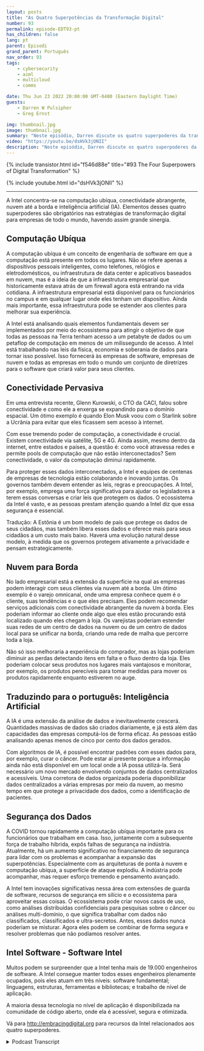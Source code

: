 ```yaml
---
layout: posts
title: "As Quatro Superpotências da Transformação Digital"
number: 93
permalink: episode-EDT93-pt
has_children: false
lang: pt
parent: Episodi
grand_parent: Português
nav_order: 93
tags:
    - cybersecurity
    - aiml
    - multicloud
    - comms

date: Thu Jun 23 2022 20:00:00 GMT-0400 (Eastern Daylight Time)
guests:
    - Darren W Pulsipher
    - Greg Ernst

img: thumbnail.jpg
image: thumbnail.jpg
summary: "Neste episódio, Darren discute os quatro superpoderes da transformação digital com Greg Ernst, VP Corporativo de Vendas, Américas da Intel. Computação ubíqua, Conectividade pervasiva, Nuvem à borda, Inteligência Artificial."
video: "https://youtu.be/dsHVk3jONII"
description: "Neste episódio, Darren discute os quatro superpoderes da transformação digital com Greg Ernst, VP Corporativo de Vendas, Américas da Intel. Computação ubíqua, Conectividade pervasiva, Nuvem à borda, Inteligência Artificial."
---
```


<div>
{% include transistor.html id="f546d88e" title="#93 The Four Superpowers of Digital Transformation" %}

{% include youtube.html id="dsHVk3jONII" %}
</div>

---

A Intel concentra-se na computação ubíqua, conectividade abrangente, nuvem até a borda e inteligência artificial (IA). Elementos desses quatro superpoderes são obrigatórios nas estratégias de transformação digital para empresas de todo o mundo, havendo assim grande sinergia.

## Computação Ubíqua

A computação ubíqua é um conceito de engenharia de software em que a computação está presente em todos os lugares. Não se refere apenas a dispositivos pessoais inteligentes, como telefones, relógios e eletrodomésticos, ou infraestrutura de data center e aplicativos baseados em nuvem, mas é a ideia de que a infraestrutura empresarial que historicamente estava atrás de um firewall agora está entrando na vida cotidiana. A infraestrutura empresarial está disponível para os funcionários no campus e em qualquer lugar onde eles tenham um dispositivo. Ainda mais importante, essa infraestrutura pode se estender aos clientes para melhorar sua experiência.

A Intel está analisando quais elementos fundamentais devem ser implementados por meio do ecossistema para atingir o objetivo de que todas as pessoas na Terra tenham acesso a um petabyte de dados ou um petaflop de computação em menos de um milissegundo de acesso. A Intel está trabalhando nas leis da física, economia e soberania de dados para tornar isso possível. Isso fornecerá às empresas de software, empresas de nuvem e todas as empresas em todo o mundo um conjunto de diretrizes para o software que criará valor para seus clientes.

## Conectividade Pervasiva

Em uma entrevista recente, Glenn Kurowski, o CTO da CACI, falou sobre conectividade e como ele a enxerga se expandindo para o domínio espacial. Um ótimo exemplo é quando Elon Musk voou com o Starlink sobre a Ucrânia para evitar que eles ficassem sem acesso à internet.

Com esse tremendo poder de computação, a conectividade é crucial. Existem conectividade via satélite, 5G e 4G. Ainda assim, mesmo dentro da internet, entre estados e países, a questão é: como você atravessa redes e permite pools de computação que não estão interconectados? Sem conectividade, o valor da computação diminui rapidamente.

Para proteger esses dados interconectados, a Intel e equipes de centenas de empresas de tecnologia estão colaborando e inovando juntas. Os governos também devem entender as leis, regras e preocupações. A Intel, por exemplo, emprega uma força significativa para ajudar os legisladores a terem essas conversas e criar leis que protegem os dados. O ecossistema da Intel é vasto, e as pessoas prestam atenção quando a Intel diz que essa segurança é essencial.

Tradução: A Estônia é um bom modelo de país que protege os dados de seus cidadãos, mas também libera esses dados e oferece mais para seus cidadãos a um custo mais baixo. Haverá uma evolução natural desse modelo, à medida que os governos protegem ativamente a privacidade e pensam estrategicamente.

## Nuvem para Borda

No lado empresarial está a extensão da superfície na qual as empresas podem interagir com seus clientes via nuvem até a borda. Um ótimo exemplo é o varejo omnicanal, onde uma empresa conhece quem é o cliente, suas tendências e o que eles precisam. Eles podem recomendar serviços adicionais com conectividade abrangente da nuvem à borda. Eles poderiam informar ao cliente onde algo que eles estão procurando está localizado quando eles chegam à loja. Os varejistas poderiam estender suas redes de um centro de dados na nuvem ou de um centro de dados local para se unificar na borda, criando uma rede de malha que percorre toda a loja.

Não só isso melhoraria a experiência do comprador, mas as lojas poderiam diminuir as perdas detectando itens em falta e o fluxo dentro da loja. Eles poderiam colocar seus produtos nos lugares mais vantajosos e monitorar, por exemplo, os produtos perecíveis para tomar medidas para mover os produtos rapidamente enquanto estiverem no auge.

## Traduzindo para o português: Inteligência Artificial

A IA é uma extensão da análise de dados e inevitavelmente crescerá. Quantidades massivas de dados são criados diariamente, e já está além das capacidades das empresas computá-los de forma eficaz. As pessoas estão analisando apenas menos de cinco por cento dos dados gerados.

Com algoritmos de IA, é possível encontrar padrões com esses dados para, por exemplo, curar o câncer. Pode estar aí presente porque a informação ainda não está disponível em um local onde a IA possa utilizá-la. Será necessário um novo mercado envolvendo conjuntos de dados centralizados e acessíveis. Uma corretora de dados organizada poderia disponibilizar dados centralizados a várias empresas por meio da nuvem, ao mesmo tempo em que protege a privacidade dos dados, como a identificação de pacientes.

## Segurança dos Dados

A COVID tornou rapidamente a computação ubíqua importante para os funcionários que trabalham em casa. Isso, juntamente com a subsequente força de trabalho híbrida, expôs falhas de segurança na indústria. Atualmente, há um aumento significativo no financiamento de segurança para lidar com os problemas e acompanhar a expansão das superpotências. Especialmente com as arquiteturas de ponta à nuvem e computação ubíqua, a superfície de ataque explodiu. A indústria pode acompanhar, mas requer esforço tremendo e pensamento avançado.

A Intel tem inovações significativas nessa área com extensões de guarda de software, recursos de segurança em silício e o ecossistema para aproveitar essas coisas. O ecossistema pode criar novos casos de uso, como análises distribuídas confidenciais para pesquisas sobre o câncer ou análises multi-domínio, o que significa trabalhar com dados não classificados, classificados e ultra-secretos. Antes, esses dados nunca poderiam se misturar. Agora eles podem se combinar de forma segura e resolver problemas que não podíamos resolver antes.

## Intel Software - Software Intel

Muitos podem se surpreender que a Intel tenha mais de 19.000 engenheiros de software. A Intel consegue manter todos esses engenheiros plenamente ocupados, pois eles atuam em três níveis: software fundamental; linguagens, estruturas, ferramentas e bibliotecas; e trabalho de nível de aplicação.

A maioria dessa tecnologia no nível de aplicação é disponibilizada na comunidade de código aberto, onde ela é acessível, segura e otimizada.

Vá para http://embracingdigital.org para recursos da Intel relacionados aos quatro superpoderes.



<details>
<summary> Podcast Transcript </summary>

<p></p>

</details>
